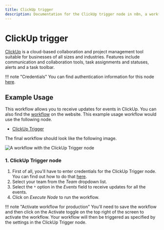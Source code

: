 ```yaml
---
title: ClickUp trigger
description: Documentation for the ClickUp trigger node in n8n, a workflow automation platform. Includes details of operations and configuration, and links to examples and credentials information.
---
```


# ClickUp trigger

[ClickUp](https://clickup.com/) is a cloud-based collaboration and project management tool suitable for businesses of all sizes and industries. Features include communication and collaboration tools, task assignments and statuses, alerts and a task toolbar.

!!! note "Credentials"
    You can find authentication information for this node [here](/integrations/builtin/credentials/clickup/).



## Example Usage

This workflow allows you to receive updates for events in ClickUp. You can also find the [workflow](https://n8n.io/workflows/487) on the website. This example usage workflow would use the following node.

- [ClickUp Trigger]()

The final workflow should look like the following image.

![A workflow with the ClickUp Trigger node](/_images/integrations/builtin/trigger-nodes/clickuptrigger/workflow.png)


### 1. ClickUp Trigger node

1. First of all, you'll have to enter credentials for the ClickUp Trigger node. You can find out how to do that [here](/integrations/builtin/credentials/clickup/).
2. Select your team from the *Team* dropdown list.
3. Select the `*` option in the *Events* field to receive updates for all the events.
4. Click on *Execute Node* to run the workflow.

!!! note "Activate workflow for production"
    You'll need to save the workflow and then click on the Activate toggle on the top right of the screen to activate the workflow. Your workflow will then be triggered as specified by the settings in the ClickUp Trigger node.


